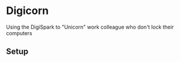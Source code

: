 # Digicorn
Using the DigiSpark to "Unicorn" work colleague who don't lock their computers

## Setup
